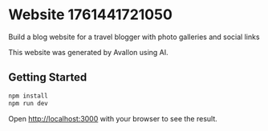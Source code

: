 # Website 1761441721050

Build a blog website for a travel blogger with photo galleries and social links

This website was generated by Avallon using AI.

## Getting Started

```bash
npm install
npm run dev
```

Open [http://localhost:3000](http://localhost:3000) with your browser to see the result.